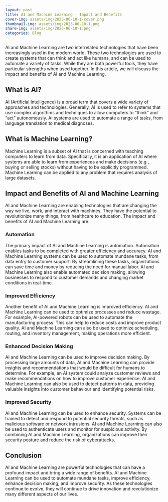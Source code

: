 ```yaml
---
layout: post
title: AI and Machine Learning - Impact and Benefits
cover-img: assets/img/2023-06-10-1-cover.png
thumbnail-img: assets/img/2023-06-10-1.png
share-img: assets/img/2023-06-10-1.png
categories: Blog
---
```


AI and Machine Learning are two interrelated technologies that have been increasingly used in the modern world. These two technologies are used to create systems that can think and act like humans, and can be used to automate a variety of tasks. While they are both powerful tools, they have particular strengths when used together. In this article, we will discuss the impact and benefits of AI and Machine Learning. 

## What is AI?

AI (Artificial Intelligence) is a broad term that covers a wide variety of approaches and technologies. Generally, AI is used to refer to systems that use complex algorithms and techniques to allow computers to “think” and “act” autonomously. AI systems are used to automate a range of tasks, from language translation to medical diagnoses.

## What is Machine Learning?

Machine Learning is a subset of AI that is concerned with teaching computers to learn from data. Specifically, it is an application of AI where systems are able to learn from experiences and make decisions (e.g., buying or selling stocks) without having to be explicitly programmed. Machine Learning can be applied to any problem that requires analysis of large datasets.

## Impact and Benefits of AI and Machine Learning

AI and Machine Learning are enabling technologies that are changing the way we live, work, and interact with machines. They have the potential to revolutionize many things, from healthcare to education. The impact and benefits of AI and Machine Learning are:

### Automation

The primary impact of AI and Machine Learning is automation. Automation enables tasks to be completed with greater efficiency and accuracy. AI and Machine Learning systems can be used to automate mundane tasks, from data entry to customer support. By streamlining these tasks, organizations can save time and money by reducing the need for manual labor. AI and Machine Learning also enable automated decision making, allowing businesses to respond to customer demands and changing market conditions in real-time. 

### Improved Efficiency 

Another benefit of AI and Machine Learning is improved efficiency. AI and Machine Learning can be used to optimize processes and reduce wastage. For example, AI-powered robots can be used to automate the manufacturing process. This can help to reduce costs and improve product quality. AI and Machine Learning can also be used to optimize scheduling, routing, and inventory management, making operations more efficient. 

### Enhanced Decision Making

AI and Machine Learning can be used to improve decision making. By processing large amounts of data, AI and Machine Learning can provide insights and recommendations that would be difficult for humans to determine. For example, an AI system could analyze customer reviews and make recommendations on how to improve customer experience. AI and Machine Learning can also be used to detect patterns in data, providing valuable insights into customer behaviour and identifying potential risks. 

### Improved Security

AI and Machine Learning can be used to enhance security. Systems can be trained to detect and respond to potential security threats, such as malicious software or network intrusions. AI and Machine Learning can also be used to authenticate users and monitor for suspicious activity. By combining AI and Machine Learning, organizations can improve their security posture and reduce the risk of cyberattacks. 

## Conclusion

AI and Machine Learning are powerful technologies that can have a profound impact and bring a wide range of benefits. AI and Machine Learning can be used to automate mundane tasks, improve efficiency, enhance decision making, and improve security. As these technologies continue to evolve, they will continue to drive innovation and revolutionize many different aspects of our lives.